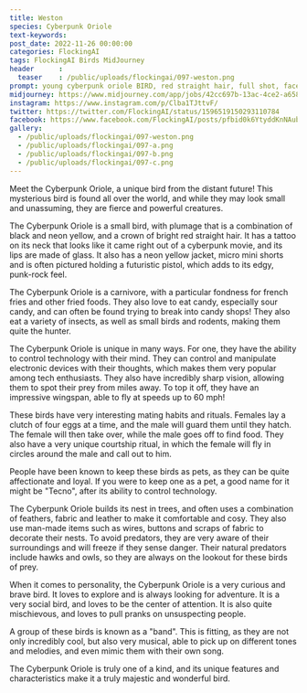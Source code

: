 ```yaml
---
title: Weston
species: Cyberpunk Oriole
text-keywords: 
post_date: 2022-11-26 00:00:00
categories: FlockingAI
tags: FlockingAI Birds MidJourney 
header      :
  teaser    : /public/uploads/flockingai/097-weston.png
prompt: young cyberpunk oriole BIRD, red straight hair, full shot, face like olivia rodrigo, neon yellow jacket,full body,tattoo in the neck, super resolution, holding a futuristic pistol, micro mini blue shorts,photo realistic, glass lips,octane render,8k,wonderful, high details, v-ray
midjourney: https://www.midjourney.com/app/jobs/42cc697b-13ac-4ce2-a658-cf3e4b7e881f
instagram: https://www.instagram.com/p/Clba1TJttvF/
twitter: https://twitter.com/FlockingAI/status/1596519150293110784
facebook: https://www.facebook.com/FlockingAI/posts/pfbid0k6YtyddKnNAubczEuHij83kjxTyTLDGNqFpA4vqNx634hVzW7cyEnFhuuUE8Hn4xl
gallery: 
  - /public/uploads/flockingai/097-weston.png
  - /public/uploads/flockingai/097-a.png
  - /public/uploads/flockingai/097-b.png
  - /public/uploads/flockingai/097-c.png
---
```


Meet the Cyberpunk Oriole, a unique bird from the distant future! This mysterious bird is found all over the world, and while they may look small and unassuming, they are fierce and powerful creatures.

The Cyberpunk Oriole is a small bird, with plumage that is a combination of black and neon yellow, and a crown of bright red straight hair. It has a tattoo on its neck that looks like it came right out of a cyberpunk movie, and its lips are made of glass. It also has a neon yellow jacket, micro mini shorts and is often pictured holding a futuristic pistol, which adds to its edgy, punk-rock feel.

The Cyberpunk Oriole is a carnivore, with a particular fondness for french fries and other fried foods. They also love to eat candy, especially sour candy, and can often be found trying to break into candy shops! They also eat a variety of insects, as well as small birds and rodents, making them quite the hunter.

The Cyberpunk Oriole is unique in many ways. For one, they have the ability to control technology with their mind. They can control and manipulate electronic devices with their thoughts, which makes them very popular among tech enthusiasts. They also have incredibly sharp vision, allowing them to spot their prey from miles away. To top it off, they have an impressive wingspan, able to fly at speeds up to 60 mph!

These birds have very interesting mating habits and rituals. Females lay a clutch of four eggs at a time, and the male will guard them until they hatch. The female will then take over, while the male goes off to find food. They also have a very unique courtship ritual, in which the female will fly in circles around the male and call out to him.

People have been known to keep these birds as pets, as they can be quite affectionate and loyal. If you were to keep one as a pet, a good name for it might be "Tecno", after its ability to control technology.

The Cyberpunk Oriole builds its nest in trees, and often uses a combination of feathers, fabric and leather to make it comfortable and cosy. They also use man-made items such as wires, buttons and scraps of fabric to decorate their nests. To avoid predators, they are very aware of their surroundings and will freeze if they sense danger. Their natural predators include hawks and owls, so they are always on the lookout for these birds of prey. 

When it comes to personality, the Cyberpunk Oriole is a very curious and brave bird. It loves to explore and is always looking for adventure. It is a very social bird, and loves to be the center of attention. It is also quite mischievous, and loves to pull pranks on unsuspecting people.

A group of these birds is known as a "band". This is fitting, as they are not only incredibly cool, but also very musical, able to pick up on different tones and melodies, and even mimic them with their own song.

The Cyberpunk Oriole is truly one of a kind, and its unique features and characteristics make it a truly majestic and wonderful bird.